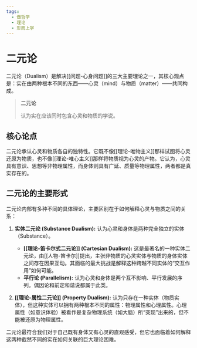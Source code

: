 ```yaml
---
tags:
  - 做哲学
  - 理论
  - 形而上学
---
```


# 二元论

二元论（Dualism）是解决[[问题-心身问题]]的三大主要理论之一，其核心观点是：实在由两种根本不同的东西——心灵（mind）与物质（matter）——共同构成。

> **二元论**
>
> 认为实在应该同时包含心灵和物质的学说。

## 核心论点

二元论承认心灵和物质各自的独特性。它既不像[[理论-唯物主义]]那样试图将心灵还原为物质，也不像[[理论-唯心主义]]那样将物质视为心灵的产物。它认为，心灵具有意识、思想等非物理属性，而身体则具有广延、质量等物理属性，两者都是真实存在的。

## 二元论的主要形式

二元论内部有多种不同的具体理论，主要区别在于如何解释心灵与物质之间的关系：

1.  **实体二元论 (Substance Dualism):** 认为心灵和身体是两种完全独立的实体（Substance）。
    *   **[[理论-笛卡尔式二元论]] (Cartesian Dualism):** 这是最著名的一种实体二元论，由[[人物-笛卡尔]]提出，主张非物质的心灵实体与物质的身体实体之间存在因果互动。其面临的最大挑战是解释这种跨越不同实体的“交互作用”如何可能。
    *   **平行论 (Parallelism):** 认为心灵和身体是两个互不影响、平行发展的序列。偶因论和前定和谐说都属于此类。

2.  **[[理论-属性二元论]] (Property Dualism):** 认为只存在一种实体（物质实体），但这种实体可以拥有两种根本不同的属性：物理属性和心理属性。心理属性（如意识体验）被看作是复杂物理系统（如大脑）所“突现”出来的，但不能被还原为物理属性。

二元论最符合我们对于自己既有身体又有心灵的直观感受，但它也面临着如何解释这两种截然不同的实在如何关联的巨大理论困难。

